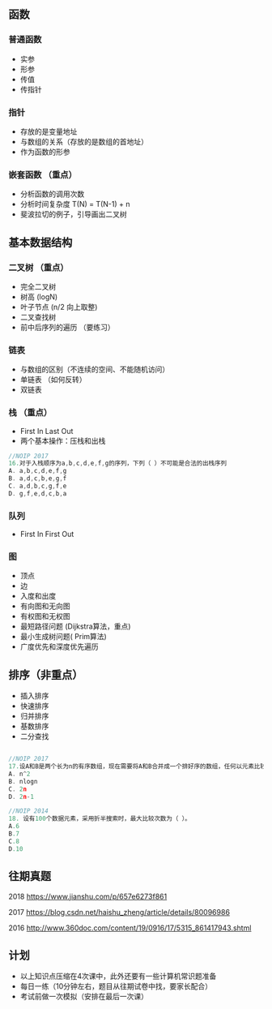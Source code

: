 ## 函数

### 普通函数
- 实参
- 形参
- 传值
- 传指针

### 指针
- 存放的是变量地址
- 与数组的关系（存放的是数组的首地址）
- 作为函数的形参

### 嵌套函数 （重点）
- 分析函数的调用次数
- 分析时间复杂度 T(N) = T(N-1) + n
- 斐波拉切的例子，引导画出二叉树

## 基本数据结构

### 二叉树 （重点）
- 完全二叉树
- 树高 (logN)
- 叶子节点 (n/2 向上取整)
- 二叉查找树
- 前中后序列的遍历 （要练习）

### 链表
- 与数组的区别（不连续的空间、不能随机访问）
- 单链表 （如何反转）
- 双链表

### 栈 （重点）
- First In Last Out
- 两个基本操作：压栈和出栈

```C++
//NOIP 2017
16.对于入栈顺序为a,b,c,d,e,f,g的序列，下列（ ）不可能是合法的出栈序列
A. a,b,c,d,e,f,g 
B. a,d,c,b,e,g,f 
C. a,d,b,c,g,f,e 
D. g,f,e,d,c,b,a
```

### 队列
- First In First Out


### 图

- 顶点
- 边
- 入度和出度
- 有向图和无向图
- 有权图和无权图
- 最短路径问题 (Dijkstra算法，重点)
- 最小生成树问题( Prim算法)
- 广度优先和深度优先遍历

## 排序（非重点）

- 插入排序
- 快速排序
- 归并排序
- 基数排序
- 二分查找
```C++

//NOIP 2017
17.设A和B是两个长为n的有序数组，现在需要将A和B合并成一个排好序的数组，任何以元素比较作为基本运算的归并算法在最坏情况下至少要做（ ）次比较
A. n^2 
B. nlogn 
C. 2n 
D. 2n-1

//NOIP 2014
18. 设有100个数据元素，采用折半搜索时，最大比较次数为（ ）。
A.6
B.7
C.8
D.10
```

## 往期真题

2018 https://www.jianshu.com/p/657e6273f861

2017 https://blog.csdn.net/haishu_zheng/article/details/80096986

2016 http://www.360doc.com/content/19/0916/17/5315_861417943.shtml

## 计划
- 以上知识点压缩在4次课中，此外还要有一些计算机常识题准备
- 每日一练（10分钟左右，题目从往期试卷中找，要家长配合）
- 考试前做一次模拟（安排在最后一次课）
